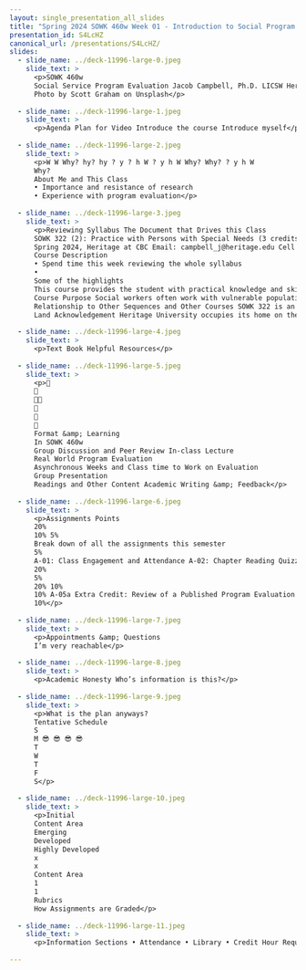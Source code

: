 ```yaml
---
layout: single_presentation_all_slides
title: "Spring 2024 SOWK 460w Week 01 - Introduction to Social Program Evaluation"
presentation_id: S4LcHZ
canonical_url: /presentations/S4LcHZ/
slides:
  - slide_name: ../deck-11996-large-0.jpeg
    slide_text: >
      <p>SOWK 460w
      Social Service Program Evaluation Jacob Campbell, Ph.D. LICSW Heritage University Spring 2024
      Photo by Scott Graham on Unsplash</p>
      
  - slide_name: ../deck-11996-large-1.jpeg
    slide_text: >
      <p>Agenda Plan for Video Introduce the course Introduce myself</p>
      
  - slide_name: ../deck-11996-large-2.jpeg
    slide_text: >
      <p>W W Why? hy? hy ? y ? h W ? y h W Why? Why? ? y h W
      Why?
      About Me and This Class
      • Importance and resistance of research
      • Experience with program evaluation</p>
      
  - slide_name: ../deck-11996-large-3.jpeg
    slide_text: >
      <p>Reviewing Syllabus The Document that Drives this Class
      SOWK 322 (2): Practice with Persons with Special Needs (3 credits) Jacob Campbell, Ph.D., LICSW Office Hours: By Arrangement Office Location: By Arrangement Course Hours: Asynchronous
      Spring 2024, Heritage at CBC Email: campbell_j@heritage.edu Cell Phone: (509) 392-1056 Class Location: Online
      Course Description
      • Spend time this week reviewing the whole syllabus
      •
      Some of the highlights
      This course provides the student with practical knowledge and skills to work with individuals, families, and communities with longer-term service needs. The student will be required to apply assessment and plan an effective intervention. The following is a listing of specific course prerequisites: None are listed.
      Course Purpose Social workers often work with vulnerable populations, and these vulnerable populations frequently include persons with special needs. Children with chronic healthcare conditions, developmental disorders, and congenital disabilities commonly access services done by social workers. This course builds on the knowledge and skills for working with individuals to gain further insight into research, applied services, and policy perspectives, reflecting the range of needs for persons requiring special assistance.
      Relationship to Other Sequences and Other Courses SOWK 322 is an online elective course offered to Toppenish and Tri-Cities Campus students. One of the 2022 Educational Policy and Accreditation Standards (EPAS) described by the Council for Social Work Education (CSWE) is for students to engage in diversity and practice differences. Persons with severe disabilities and special needs require specialized services to meet those needs. This class is meant to introduce students to these needs.
      Land Acknowledgement Heritage University occupies its home on the traditional lands of the Yakama People. These ancestral homelands are the Yakama, Palouse, Pisquouse, Wenatshapam, Klikatat, Klinquit, Kow- was-say-ee, Li-aywas, Skin-pah, Wish-ham, Shyiks, Ochechotes, Kah-milt-pa, and Se-ap-cat, who today are represented by the Confederated Tribes and Bands of the Yakama Nation [TREATY OF 1855] and, whose relationship with this land continues to this day. Heritage University, grounded in the vision of the two Yakama women founders, respects Indigenous peoples as traditional guardians of the lands and the enduring relationship that exists between Indigenous peoples and their traditional territories. We offer gratitude for the land itself, for those who have stewarded it for generations, and for the opportunity to study, learn, work, and be in community on this land. We acknowledge that our university’s history, like many others, is fundamentally tied to the first colonial developments in the Yakima Valley. Finally, we respectfully acknowledge and honor past, present, and future Indigenous students who will journey through this home</p>
      
  - slide_name: ../deck-11996-large-4.jpeg
    slide_text: >
      <p>Text Book Helpful Resources</p>
      
  - slide_name: ../deck-11996-large-5.jpeg
    slide_text: >
      <p>􀝋
      􁅀
      􀐬􀷾
      􀉅
      􀫘
      􁒯
      Format &amp; Learning
      In SOWK 460w
      Group Discussion and Peer Review In-class Lecture
      Real World Program Evaluation
      Asynchronous Weeks and Class time to Work on Evaluation
      Group Presentation
      Readings and Other Content Academic Writing &amp; Feedback</p>
      
  - slide_name: ../deck-11996-large-6.jpeg
    slide_text: >
      <p>Assignments Points
      20%
      10% 5%
      Break down of all the assignments this semester
      5%
      A-01: Class Engagement and Attendance A-02: Chapter Reading Quizzes A-03: CITI Research Ethics and Compliance Training A-04a: Individual Weekly Journal Entries A-04b: Group Work Plan for the Program Evaluation A-04c: Agency Logic Model A-04d: Executive Summary for the Program Evaluation A-04e: Program Evaluation Group Presentation
      20%
      5%
      20% 10%
      10% A-05a Extra Credit: Review of a Published Program Evaluation A-05b Extra Credit: Descriptive Review of Groups Program Evaluation
      10%</p>
      
  - slide_name: ../deck-11996-large-7.jpeg
    slide_text: >
      <p>Appointments &amp; Questions
      I’m very reachable</p>
      
  - slide_name: ../deck-11996-large-8.jpeg
    slide_text: >
      <p>Academic Honesty Who’s information is this?</p>
      
  - slide_name: ../deck-11996-large-9.jpeg
    slide_text: >
      <p>What is the plan anyways?
      Tentative Schedule
      S
      M 😎 😎 😎 😎
      T
      W
      T
      F
      S</p>
      
  - slide_name: ../deck-11996-large-10.jpeg
    slide_text: >
      <p>Initial
      Content Area
      Emerging
      Developed
      Highly Developed
      x
      x
      Content Area
      1
      1
      Rubrics
      How Assignments are Graded</p>
      
  - slide_name: ../deck-11996-large-11.jpeg
    slide_text: >
      <p>Information Sections • Attendance • Library • Credit Hour Requirements • Campus Security &amp; Safety • Accommodation Policy</p>
      
---
```

